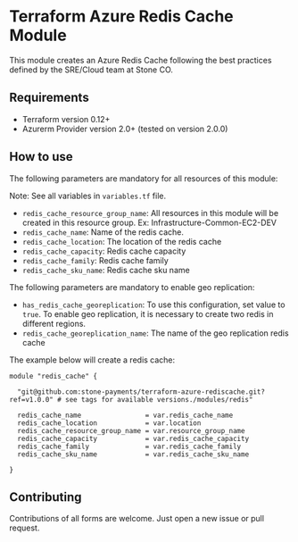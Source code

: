 # Terraform Azure Redis Cache Module

This module creates an Azure Redis Cache following the best practices defined by the SRE/Cloud team at Stone CO.

## Requirements

- Terraform version 0.12+
- Azurerm Provider version 2.0+ (tested on version 2.0.0)

## How to use

The following parameters are mandatory for all resources of this module:

Note: See all variables in `variables.tf` file.

- ``redis_cache_resource_group_name``: All resources in this module will be created in this resource group. Ex: Infrastructure-Common-EC2-DEV
- ``redis_cache_name``: Name of the redis cache.
- ``redis_cache_location``: The location of the redis cache
- ``redis_cache_capacity``: Redis cache capacity
- ``redis_cache_family``: Redis cache family
- ``redis_cache_sku_name``: Redis cache sku name

The following parameters are mandatory to enable geo replication:

- ``has_redis_cache_georeplication``: To use this configuration, set value to `true`. To enable geo replication, it is necessary to create two redis in different regions.
- ``redis_cache_georeplication_name``: The name of the geo replication redis cache

The example below will create a redis cache:

```hcl
module "redis_cache" {

  "git@github.com:stone-payments/terraform-azure-rediscache.git?ref=v1.0.0" # see tags for available versions./modules/redis"

  redis_cache_name                = var.redis_cache_name
  redis_cache_location            = var.location
  redis_cache_resource_group_name = var.resource_group_name
  redis_cache_capacity            = var.redis_cache_capacity
  redis_cache_family              = var.redis_cache_family
  redis_cache_sku_name            = var.redis_cache_sku_name

}
```

## Contributing

Contributions of all forms are welcome. Just open a new issue or pull request.